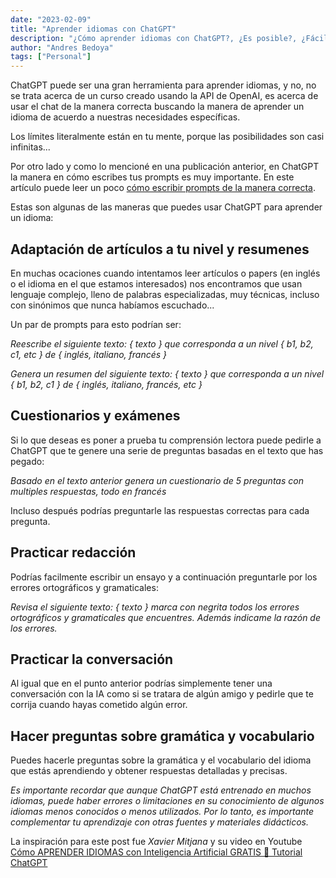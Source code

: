 ```yaml
---
date: "2023-02-09"
title: "Aprender idiomas con ChatGPT"
description: "¿Cómo aprender idiomas con ChatGPT?, ¿Es posible?, ¿Fácil? algunas ideas"
author: "Andres Bedoya"
tags: ["Personal"]
---
```


ChatGPT puede ser una gran herramienta para aprender idiomas, y no, no se trata acerca de un curso creado usando la API de OpenAI, es acerca de usar el chat de la manera correcta buscando la manera de aprender un idioma de acuerdo a nuestras necesidades específicas.

Los límites literalmente están en tu mente, porque las posibilidades son casi infinitas...

Por otro lado y como lo mencioné en una publicación anterior, en ChatGPT la manera en cómo escribes tus prompts es muy importante. En este artículo puede leer un poco [cómo escribir prompts de la manera correcta](https://velocidadescape.com/ai/art-writing-first-prompt-openai/).

Estas son algunas de las maneras que puedes usar ChatGPT para aprender un idioma:

## Adaptación de artículos a tu nivel y resumenes

En muchas ocaciones cuando intentamos leer artículos o papers (en inglés o el idioma en el que estamos interesados) nos encontramos que usan lenguaje complejo, lleno de palabras especializadas, muy técnicas, incluso con sinónimos que nunca habíamos escuchado...

Un par de prompts para esto podrían ser:

_Reescribe el siguiente texto: { texto } que corresponda a un nivel { b1, b2, c1, etc } de { inglés, italiano, francés }_

_Genera un resumen del siguiente texto: { texto } que corresponda a un nivel { b1, b2, c1 } de { inglés, italiano, francés, etc }_

## Cuestionarios y exámenes

Si lo que deseas es poner a prueba tu comprensión lectora puede pedirle a ChatGPT que te genere una serie de preguntas basadas en el texto que has pegado:

_Basado en el texto anterior genera un cuestionario de 5 preguntas con multiples respuestas, todo en francés_

Incluso después podrías preguntarle las respuestas correctas para cada pregunta.

## Practicar redacción

Podrías facilmente escribir un ensayo y a continuación preguntarle por los errores ortográficos y gramaticales:

_Revisa el siguiente texto: { texto } marca con negrita todos los errores ortográficos y gramaticales que encuentres. Además indicame la razón de los errores._

## Practicar la conversación

Al igual que en el punto anterior podrías simplemente tener una conversación con la IA como si se tratara de algún amigo y pedirle que te corrija cuando hayas cometido algún error.

## Hacer preguntas sobre gramática y vocabulario

Puedes hacerle preguntas sobre la gramática y el vocabulario del idioma que estás aprendiendo y obtener respuestas detalladas y precisas.
 
_Es importante recordar que aunque ChatGPT está entrenado en muchos idiomas, puede haber errores o limitaciones en su conocimiento de algunos idiomas menos conocidos o menos utilizados. Por lo tanto, es importante complementar tu aprendizaje con otras fuentes y materiales didácticos._

La inspiración para este post fue _Xavier Mitjana_ y su video en Youtube <a class="hover:no-underline text-blue underline" href="https://www.youtube.com/watch?v=FTp7xo_WefM" target="_blank" rel="noopener noreferrer">Cómo APRENDER IDIOMAS con Inteligencia Artificial GRATIS 🚀 Tutorial ChatGPT</a>
